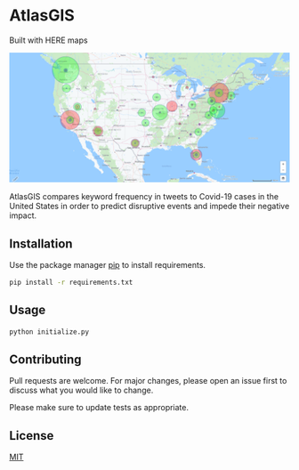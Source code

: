 # AtlasGIS

Built with HERE maps 

![AtlasGIS](images/AtlasGIS.png?raw=true)

AtlasGIS compares keyword frequency in tweets to Covid-19 cases in the United States in order to predict disruptive events and impede their negative impact.

## Installation

Use the package manager [pip](https://pip.pypa.io/en/stable/) to install requirements.

```bash
pip install -r requirements.txt
```

## Usage

```python
python initialize.py
```

## Contributing
Pull requests are welcome. For major changes, please open an issue first to discuss what you would like to change.

Please make sure to update tests as appropriate.

## License
[MIT](https://choosealicense.com/licenses/mit/)
